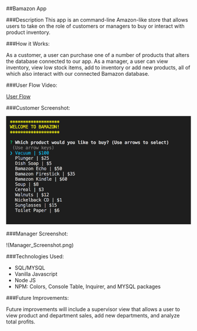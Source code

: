 ##Bamazon App

###Description 
This app is an command-line Amazon-like store that allows users to take on the role of customers or managers to buy or interact with product inventory. 

###How it Works:

As a customer, a user can purchase one of a number of products that alters the database connected to our app. As a manager, a user can view inventory, view low stock items, add to inventory or add new products, all of which also interact with our connected Bamazon database. 

###User Flow Video: 

[User Flow](https://drive.google.com/file/d/14UxSR3cnsJ1oS7lSxAvN0Yc0JY4InQEn/view)

###Customer Screenshot:

![Screenshot of Customer View](images/Customer_Screenshot.png)

###Manager Screenshot:

!(Manager_Screenshot.png)

###Technologies Used:  
 - SQL/MYSQL
 - Vanilla Javascript
 - Node JS
 - NPM: Colors, Console Table, Inquirer, and MYSQL packages

###Future Improvements: 

Future improvements will include a supervisor view that allows a user to view product and department sales, add new departments, and analyze total profits.
